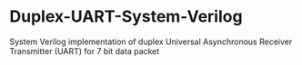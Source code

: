 # Duplex-UART-System-Verilog
System Verilog implementation of duplex Universal Asynchronous Receiver Transmitter (UART) for 7 bit data packet
